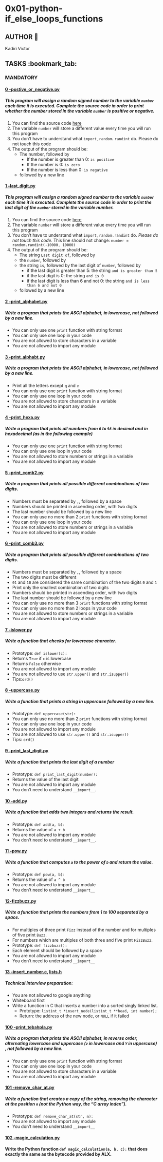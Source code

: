 # 0x01-python-if_else_loops_functions

## AUTHOR :open_book:
Kadiri Victor

## TASKS :bookmark_tab:
### MANDATORY

#### [0 -postive_or_negative.py](https://github.com/KVAcodes/alx-higher_level_programming/blob/master/0x01-python-if_else_loops_functions/0-positive_or_negative.py)
##### This program will assign a random signed number to the variable `number` each time it is executed. Complete the source code in order to print whether the number stored in the variable `number` is positive or negative.
1. You can find the source code [here](https://github.com/holbertonschool/0x01.py/blob/master/0-positive_or_negative_py)
2. The variable `number` will store a different value every time you will run this program
3. You don’t have to understand what `import`, `random`. `randint` do. Please do not touch this code
4. The output of the program should be:
   - The number, followed by
     - If the number is greater than 0: `is positive`
     - If the number is 0: `is zero`
     - If the number is less than 0: `is negative`
   - followed by a new line
 
#### [1 -last_digit.py](https://github.com/KVAcodes/alx-higher_level_programming/blob/master/0x01-python-if_else_loops_functions/1-last_digit.py)
##### This program will assign a random signed number to the variable `number` each time it is executed. Complete the source code in order to print the last digit of the `number` stored in the variable number.
1. You can find the source code [here]()
2. The variable `number` will store a different value every time you will run this program
3. You don’t have to understand what `import`, `random.randint` do. *Please do not touch this code*. This line should not change: `number = random.randint(-10000, 10000)`
4. The output of the program should be:
   - The string `Last digit of`, followed by
   - the `number`, followed by
   - the string `is`, followed by the last digit of `number`, followed by
     - if the last digit is greater than 5: the string `and is greater than 5`
     - if the last digit is 0: the string `and is 0`
     - if the last digit is less than 6 and not 0: the string `and is less than 6 and not 0`
   - followed by a new line

#### [2 -print_alphabet.py](https://github.com/KVAcodes/alx-higher_level_programming/blob/master/0x01-python-if_else_loops_functions/2-print_alphabet.py)
##### Write a program that prints the ASCII alphabet, in lowercase, not followed by a new line.
- You can only use one `print` function with string format
- You can only use one loop in your code
- You are not allowed to store characters in a variable
- You are not allowed to import any module

#### [3 -print_alphabt.py](https://github.com/KVAcodes/alx-higher_level_programming/blob/master/0x01-python-if_else_loops_functions/3-print_alphabt.py)
#####	Write a program that prints the ASCII alphabet, in lowercase, not followed by a new line.
- Print all the letters except `q` and `e`
- You can only use one `print` function with string format
- You can only use one loop in your code
- You are not allowed to store characters in a variable
- You are not allowed to import any module

#### [ 4 -print_hexa.py](https://github.com/KVAcodes/alx-higher_level_programming/blob/master/0x01-python-if_else_loops_functions/4-print_hexa.py)
#####	Write a program that prints all numbers from `0` to `98` in decimal and in hexadecimal (as in the following example)
- You can only use one `print` function with string format
- You can only use one loop in your code
- You are not allowed to store numbers or strings in a variable
- You are not allowed to import any module

#### [5 -print_comb2.py](https://github.com/KVAcodes/alx-higher_level_programming/blob/master/0x01-python-if_else_loops_functions/5-print_comb2.py)
#####	Write a program that prints all possible different combinations of two digits.
- Numbers must be separated by `,`, followed by a space
- Numbers should be printed in ascending order, with two digits
- The last number should be followed by a new line
- You can only use no more than 2 `print` functions with string format
- You can only use one loop in your code
- You are not allowed to store numbers or strings in a variable
- You are not allowed to import any module

#### [6 -print_comb3.py](https://github.com/KVAcodes/alx-higher_level_programming/blob/master/0x01-python-if_else_loops_functions/6-print_comb3.py)
#####	Write a program that prints all possible different combinations of two digits.
- Numbers must be separated by `,`, followed by a space
- The two digits must be different
- `01` and `10` are considered the same combination of the two digits `0` and `1`
- Print only the smallest combination of two digits
- Numbers should be printed in ascending order, with two digits
- The last number should be followed by a new line
- You can only use no more than 3 `print` functions with string format
- You can only use no more than 2 loops in your code
- You are not allowed to store numbers or strings in a variable
- You are not allowed to import any module

#### [7 -islower.py](https://github.com/KVAcodes/alx-higher_level_programming/blob/master/0x01-python-if_else_loops_functions/7-islower.py)
#####	Write a function that checks for lowercase character. 
- Prototype: `def islower(c):`
- Returns `True` if `c` is lowercase
- Returns `False` otherwise
- You are not allowed to import any module
- You are not allowed to use `str.upper()` and `str.isupper()`
- Tips:`ord()`

#### [8 -uppercase.py](https://github.com/KVAcodes/alx-higher_level_programming/blob/master/0x01-python-if_else_loops_functions/8-uppercase.py)
#####	Write a function that prints a string in uppercase followed by a new line.
- Prototype: `def uppercase(str):`
- You can only use no more than 2 `print` functions with string format
- You can only use one loop in your code
- You are not allowed to import any module
- You are not allowed to use `str.upper()` and `str.isupper()`
- Tips: `ord()`

#### [9 -print_last_digit.py](https://github.com/KVAcodes/alx-higher_level_programming/blob/master/0x01-python-if_else_loops_functions/9-print_last_digit.py)
#####	Write a function that prints the last digit of a number
- Prototype: `def print_last_digit(number):`
- Returns the value of the last digit
- You are not allowed to import any module
- You don’t need to understand `__import__`.

#### [10 -add.py](https://github.com/KVAcodes/alx-higher_level_programming/blob/master/0x01-python-if_else_loops_functions/10-add.py)
#####	Write a function that adds two integers and returns the result.
- Prototype: `def add(a, b):`
- Returns the value of `a + b`
- You are not allowed to import any module
- You don’t need to understand `__import__`.

#### [11 -pow.py](https://github.com/KVAcodes/alx-higher_level_programming/blob/master/0x01-python-if_else_loops_functions/11-pow.py)
#####	Write a function that computes `a` to the power of `b` and return the value.
- Prototype: `def pow(a, b):`
- Returns the value of `a ^ b`
- You are not allowed to import any module
- You don’t need to understand `__import__`

#### [12-fizzbuzz.py](https://github.com/KVAcodes/alx-higher_level_programming/blob/master/0x01-python-if_else_loops_functions/12-fizzbuzz.py)
##### Write a function that prints the numbers from 1 to 100 separated by a space. 
- For multiples of three print `Fizz` instead of the number and for multiples of five print `Buzz`.
- For numbers which are multiples of both three and five print `FizzBuzz`.
- Prototype: `def fizzbuzz():`
-  Each element should be followed by a space
- You are not allowed to import any module
- You don’t need to understand `__import__`

#### [13 -insert_number.c](https://github.com/KVAcodes/alx-higher_level_programming/blob/master/0x01-python-if_else_loops_functions/13-insert_number.c), [lists.h](https://github.com/KVAcodes/alx-higher_level_programming/blob/master/0x01-python-if_else_loops_functions/lists.h)
#####	Technical interview preparation:
- You are not allowed to google anything
- Whiteboard first
- Write a function in C that inserts a number into a sorted singly linked list.
  - Prototype: `listint_t *insert_node(listint_t **head, int number);`
  - Return: the address of the new node, or `NULL` if it failed

#### [100 -print_tebahpla.py](https://github.com/KVAcodes/alx-higher_level_programming/blob/master/0x01-python-if_else_loops_functions/100-print_tebahpla.py)
#####	Write a program that prints the ASCII alphabet, in reverse order, alternating lowercase and uppercase (`z` in lowercase and `Y` in uppercase) , not followed by a new line.
- You can only use one `print` function with string format
-  You can only use one loop in your code
- You are not allowed to store characters in a variable
- You are not allowed to import any module

#### [101 -remove_char_at.py](https://github.com/KVAcodes/alx-higher_level_programming/blob/master/0x01-python-if_else_loops_functions/101-remove_char_at.py)
#####	Write a function that creates a copy of the string, removing the character at the position `n` (not the Python way, the “C array index”).
- Prototype: `def remove_char_at(str, n):`
- You are not allowed to import any module
- You don’t need to understand `__import__`

#### [102 -magic_calculation.py](https://github.com/KVAcodes/alx-higher_level_programming/blob/master/0x01-python-if_else_loops_functions/102-magic_calculation.py)
####	Write the Python function `def magic_calculation(a, b, c):` that does exactly the same as the bytecode provided by ALX.

